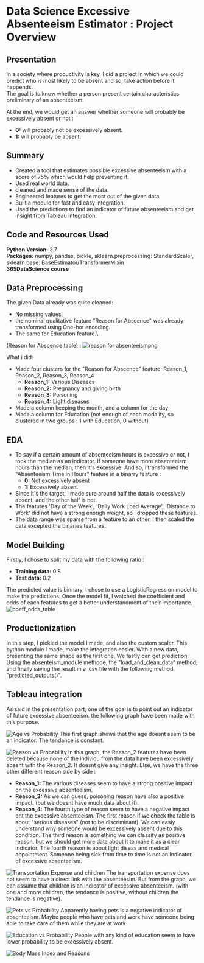# Data Science Excessive Absenteeism Estimator : Project Overview

## Presentation

In a society where productivity is key, I did a project in which we could predict who is most likely to be absent and so, take action before it happends.\
The goal is to know whether a person present certain characteristics preliminary of an absenteeism.

At the end, we would get an answer whether someone will probably be excessively absent or not :
* **0:** will probably not be excessively absent.
* **1:** will probably be absent.

## Summary

* Created a tool that estimates possible excessive absenteeism with a score of 75% which would help preventing it.
* Used real world data.
* cleaned and made sense of the data.
* Engineered features to get the most out of the given data.
* Built a module for fast and easy integration.
* Used the predictions to find an indicator of future absenteeism and get insight from Tableau integration.

## Code and Resources Used

**Python Version:** 3.7\
**Packages:** numpy, pandas, pickle, sklearn.preprocessing: StandardScaler, sklearn.base: BaseEstimator/TransformerMixin\
**365DataScience course**

## Data Preprocessing

The given Data already was quite cleaned:
* No missing values.
* the nominal qualitative feature "Reason for Abscence" was already transformed using One-hot encoding.
* The same for Education feature.\

(Reason for Abscence table) :
![reason for absenteeismpng](https://github.com/CaruzzoC/ds_absenteeism_proj/blob/master/image/reason%20for%20absenteeismpng.png)

What i did:
* Made four clusters for the "Reason for Abscence" feature: Reason_1, Reason_2, Reason_3, Reason_4
  * **Reason_1:** Various Diseases
  * **Reason_2:** Pregnancy and giving birth
  * **Reason_3:** Poisoning
  * **Reason_4:** Light diseases
* Made a column keeping the month, and a column for the day
* Made a column  for Education (not enough of each modality, so clustered in two groups : 1 with Education, 0 without)

## EDA

* To say if a certain amount of absenteeism hours is excessive or not, I took the median as an indicator. If someone have more absenteeism hours than the median, then it's excessive.
And so, i transformed the "Absenteeism Time in Hours" feature in a binarry feature :
  * **0:** Not excessively absent
  * **1:** Excessively absent
* Since it's the target, I made sure around half the data is excessively absent, and the other half is not.
* The features 'Day of the Week', 'Daily Work Load Average', 'Distance to Work' did not have a strong enough weight, so I dropped these features.
* The data range was sparse from a feature to an other, I then scaled the data excepted the binaries features.

## Model Building

Firstly, I chose to split my data with the following ratio :
 * **Training data:** 0.8
 * **Test data:** 0.2

The predicted value is binnary, I chose to use a LogisticRegression model to make the predictions. Once the model fit, I watched the coefficient and odds of each features to get a better understandment of their importance.
![coeff_odds_table](https://github.com/CaruzzoC/ds_absenteeism_proj/blob/master/image/coeff_odds_table.PNG)

## Productionization

In this step, I pickled the model I made, and also the custom scaler. This python module I made, make the integration easier. With a new data, presenting the same shape as the first one, We fastly can get prediction. Using the absenteism_module methode, the "load_and_clean_data" method, and finally saving the result in a .csv file with the following method "predicted_outputs()".

## Tableau integration

As said in the presentation part, one of the goal is to point out an indicator of future excessive absenteeism.
the following graph have been made with this purpose.

![Age vs Probability](https://github.com/CaruzzoC/ds_absenteeism_proj/blob/master/tableau_graph/Age%20vs%20Probability.png)
This first graph shows that the age doesnt seem to be an indicator. The tendance is constant.

![Reason vs Probability](https://github.com/CaruzzoC/ds_absenteeism_proj/blob/master/tableau_graph/Reason%20vs%20Probability.png)
In this graph, the Reason_2 features have been deleted because none of the individu from the data have been excessively absent with the Reason_2. It doesnt give any insight.
Else, we have the three other different reason side by side :
  * **Reason_1:** The various diseases seem to have a strong positive impact on the excessive absenteeism.
  * **Reason_3:** As we can guess, poisoning reason have also a positive impact. (but we doesnt have much data about it).
  * **Reason_4:** The fourth type of reason seem to have a negative impact ont the excessive absenteeism.
The first reason if we check the table is about "serious diseases" (not to be discriminant). We can easly understand why someone would be excessively absent due to this condition.
The third reason is something we can classify as positive reason, but we should get more data about it to make it as a clear indicator.
The fourth reason is about light diseas and medical appointment. Someone being sick from time to time is not an indicator of excessive absenteeism.

![Transportation Expense and children](https://github.com/CaruzzoC/ds_absenteeism_proj/blob/master/tableau_graph/Transportation%20Expense%20and%20Children%20.png)
The transportation expense does not seem to have a direct link with the absenteesim. But from the graph, we can assume that children is an indicator of excessive absenteeism. (with one and more children, the tendance is positive, without children the tendance is negative).

![Pets vs Probability](https://github.com/CaruzzoC/ds_absenteeism_proj/blob/master/tableau_graph/Pets%20vs%20Probability.png)
Apparently having pets is a negative indicator of absenteeism. Maybe people who have pets and work have someone being able to take care of them while they are at work.

![Education vs Probability](https://github.com/CaruzzoC/ds_absenteeism_proj/blob/master/tableau_graph/Education%20vs%20Probability.png)
People with any kind of education seem to have lower probability to be excessively absent.

![Body Mass Index and Reasons](https://github.com/CaruzzoC/ds_absenteeism_proj/blob/master/tableau_graph/Body%20Mass%20Index%20and%20Reasons.png)
